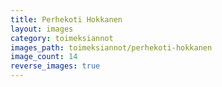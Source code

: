```yaml
---
title: Perhekoti Hokkanen
layout: images
category: toimeksiannot
images_path: toimeksiannot/perhekoti-hokkanen
image_count: 14
reverse_images: true
---
```

